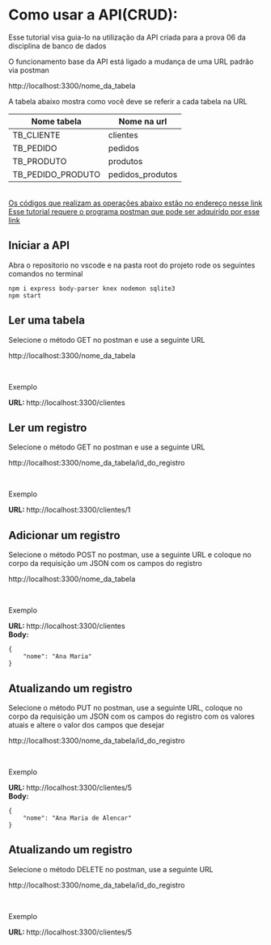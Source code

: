<h1>Como usar a API(CRUD):</h1>
<p>Esse tutorial visa guia-lo na utilização da API criada para a prova 06 da disciplina de banco de dados</p>
<p>O funcionamento base da API está ligado a mudança de uma URL padrão via postman</p>

http://localhost:3300/nome_da_tabela

<p>A tabela abaixo mostra como você deve se referir a cada tabela na URL</p>

| Nome tabela | Nome na url |
| ------------- | ------------- |
| TB_CLIENTE  | clientes  |
| TB_PEDIDO | pedidos  |
| TB_PRODUTO | produtos  |
| TB_PEDIDO_PRODUTO | pedidos_produtos |

<br/>[Os códigos que realizam as operações abaixo estão no endereço nesse link](https://github.com/samuelfabrasil/prova-aluno-samuelfariasdeavellarbrasil/tree/master/controllers)
<br/>[Esse tutorial requere o programa postman que pode ser adquirido por esse link](https://www.postman.com/downloads/)

<h2>Iniciar a API</h2>
<p>Abra o repositorio no vscode e na pasta root do projeto rode os seguintes comandos no terminal</p>

```
npm i express body-parser knex nodemon sqlite3
npm start

```

<h2>Ler uma tabela</h2>
<p>Selecione o método GET no postman e use a seguinte URL</p>
http://localhost:3300/nome_da_tabela

<br/><p>Exemplo</p>

<strong>URL: </strong>http://localhost:3300/clientes<br/>

<h2>Ler um registro</h2>
<p>Selecione o método GET no postman e use a seguinte URL</p>
http://localhost:3300/nome_da_tabela/id_do_registro

<br/><p>Exemplo</p>

<strong>URL: </strong>http://localhost:3300/clientes/1<br/>

<h2>Adicionar um registro</h2>
<p>Selecione o método POST no postman, use a seguinte URL e coloque no corpo da requisição um JSON com os campos do registro</p>
http://localhost:3300/nome_da_tabela

<br/><p>Exemplo</p>

<strong>URL: </strong>http://localhost:3300/clientes<br/>
<strong>Body:</strong>
```
{
    "nome": "Ana Maria"
}
```

<h2>Atualizando um registro</h2>
<p>Selecione o método PUT no postman, use a seguinte URL, coloque no corpo da requisição um JSON com os campos do registro com os valores atuais e altere o valor dos campos que desejar
</p>
http://localhost:3300/nome_da_tabela/id_do_registro

<br/><p>Exemplo</p>

<strong>URL: </strong>http://localhost:3300/clientes/5<br/>
<strong>Body:</strong>
```
{
    "nome": "Ana Maria de Alencar"
}
```

<h2>Atualizando um registro</h2>
<p>Selecione o método DELETE no postman, use a seguinte URL</p>
http://localhost:3300/nome_da_tabela/id_do_registro

<br/><p>Exemplo</p>

<strong>URL: </strong>http://localhost:3300/clientes/5<br/>

